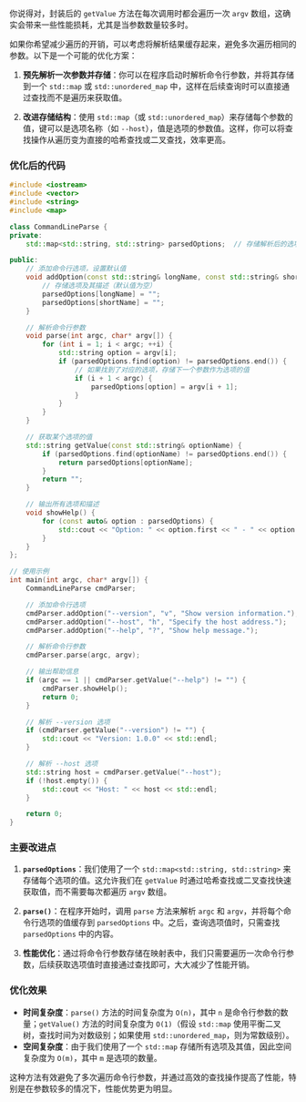 
你说得对，封装后的 `getValue` 方法在每次调用时都会遍历一次 `argv` 数组，这确实会带来一些性能损耗，尤其是当参数数量较多时。

如果你希望减少遍历的开销，可以考虑将解析结果缓存起来，避免多次遍历相同的参数。以下是一个可能的优化方案：

1. **预先解析一次参数并存储**：你可以在程序启动时解析命令行参数，并将其存储到一个 `std::map` 或 `std::unordered_map` 中，这样在后续查询时可以直接通过查找而不是遍历来获取值。
   
2. **改进存储结构**：使用 `std::map`（或 `std::unordered_map`）来存储每个参数的值，键可以是选项名称（如 `--host`），值是选项的参数值。这样，你可以将查找操作从遍历变为直接的哈希查找或二叉查找，效率更高。

### 优化后的代码

```cpp
#include <iostream>
#include <vector>
#include <string>
#include <map>

class CommandLineParse {
private:
    std::map<std::string, std::string> parsedOptions;  // 存储解析后的选项

public:
    // 添加命令行选项，设置默认值
    void addOption(const std::string& longName, const std::string& shortName, const std::string& description) {
        // 存储选项及其描述（默认值为空）
        parsedOptions[longName] = "";
        parsedOptions[shortName] = "";
    }

    // 解析命令行参数
    void parse(int argc, char* argv[]) {
        for (int i = 1; i < argc; ++i) {
            std::string option = argv[i];
            if (parsedOptions.find(option) != parsedOptions.end()) {
                // 如果找到了对应的选项，存储下一个参数作为选项的值
                if (i + 1 < argc) {
                    parsedOptions[option] = argv[i + 1];
                }
            }
        }
    }

    // 获取某个选项的值
    std::string getValue(const std::string& optionName) {
        if (parsedOptions.find(optionName) != parsedOptions.end()) {
            return parsedOptions[optionName];
        }
        return "";
    }

    // 输出所有选项和描述
    void showHelp() {
        for (const auto& option : parsedOptions) {
            std::cout << "Option: " << option.first << " - " << option.second << std::endl;
        }
    }
};

// 使用示例
int main(int argc, char* argv[]) {
    CommandLineParse cmdParser;

    // 添加命令行选项
    cmdParser.addOption("--version", "v", "Show version information.");
    cmdParser.addOption("--host", "h", "Specify the host address.");
    cmdParser.addOption("--help", "?", "Show help message.");

    // 解析命令行参数
    cmdParser.parse(argc, argv);

    // 输出帮助信息
    if (argc == 1 || cmdParser.getValue("--help") != "") {
        cmdParser.showHelp();
        return 0;
    }

    // 解析 --version 选项
    if (cmdParser.getValue("--version") != "") {
        std::cout << "Version: 1.0.0" << std::endl;
    }

    // 解析 --host 选项
    std::string host = cmdParser.getValue("--host");
    if (!host.empty()) {
        std::cout << "Host: " << host << std::endl;
    }

    return 0;
}
```

### 主要改进点

1. **`parsedOptions`**：我们使用了一个 `std::map<std::string, std::string>` 来存储每个选项的值。这允许我们在 `getValue` 时通过哈希查找或二叉查找快速获取值，而不需要每次都遍历 `argv` 数组。

2. **`parse()`**：在程序开始时，调用 `parse` 方法来解析 `argc` 和 `argv`，并将每个命令行选项的值缓存到 `parsedOptions` 中。之后，查询选项值时，只需查找 `parsedOptions` 中的内容。

3. **性能优化**：通过将命令行参数存储在映射表中，我们只需要遍历一次命令行参数，后续获取选项值时直接通过查找即可，大大减少了性能开销。

### 优化效果

- **时间复杂度**：`parse()` 方法的时间复杂度为 `O(n)`，其中 `n` 是命令行参数的数量；`getValue()` 方法的时间复杂度为 `O(1)`（假设 `std::map` 使用平衡二叉树，查找时间为对数级别；如果使用 `std::unordered_map`，则为常数级别）。
- **空间复杂度**：由于我们使用了一个 `std::map` 存储所有选项及其值，因此空间复杂度为 `O(m)`，其中 `m` 是选项的数量。

这种方法有效避免了多次遍历命令行参数，并通过高效的查找操作提高了性能，特别是在参数较多的情况下，性能优势更为明显。